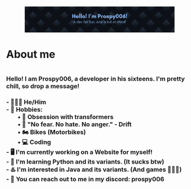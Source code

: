 <p align="center"> <img width="80%" alt="Banner" src="./assets/banner.png"/> </p>
<body>
	<h1>
		About me <br>
	<h1/>
	<h3> Hello! I am Prospy006, a developer in his sixteens. I'm pretty chill, so drop a message! <h3/>
		- 🧔🏽‍♂️ He/Him <br>
		- 👾 Hobbies: <br>
&nbsp;&nbsp;&nbsp;&nbsp;&nbsp;&nbsp;&nbsp;&nbsp;• 🤖 Obsession with transformers <br>
&nbsp;&nbsp;&nbsp;&nbsp;&nbsp;&nbsp;&nbsp;&nbsp;• 🤖 "No fear. No hate. No anger." - Drift <br>
&nbsp;&nbsp;&nbsp;&nbsp;&nbsp;&nbsp;&nbsp;&nbsp;• 🏍️ Bikes (Motorbikes) <br>
&nbsp;&nbsp;&nbsp;&nbsp;&nbsp;&nbsp;&nbsp;&nbsp;• 💻 Coding <br>
		- 🖥️ I'm currently working on a Website for myself! <br>
		- 🐍 I'm learning Python and its variants. (It sucks btw) <br>
		- ♨️ I'm interested in Java and its variants. (And games 🤑🤑🤑) <br>
		- 📱 You can reach out to me in my discord: prospy006 <br>


<body/>
